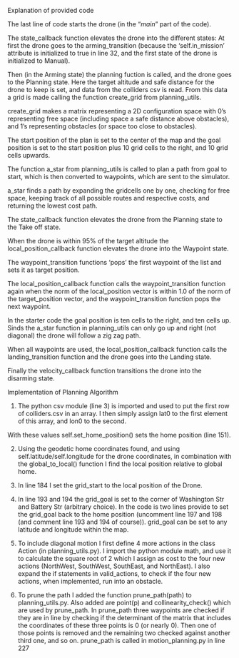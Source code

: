 Explanation of provided code





The last line of code starts the drone (in the “_main_” part of the code).

The state_callback function elevates the drone into the different states: At first the drone goes to the arming_transition (because the ‘self.in_mission’ attribute is initialized to true in line 32, and the first state of the drone is initialized to Manual).

Then (in the Arming state) the planning fuction is called, and the drone goes to the Planning state. Here the target altitude and safe distance for the drone to keep is set, and data from the colliders csv is read. From this data a grid is made calling the function create_grid from planning_utils.

create_grid makes a matrix representing a 2D configuration space with 0’s representing free space (including space a safe distance above obstacles), and 1’s representing obstacles (or space too close to obstacles).

The start position of the plan is set to the center of the map and the goal position is set to the start position plus 10 grid cells to the right, and 10 grid cells upwards.

The function a_star from planning_utils is called to plan a path from goal to start, which is then converted to waypoints, which are sent to the simulator.

a_star finds a path by expanding the gridcells one by one, checking for free space, keeping track of all possible routes and respective costs, and returning the lowest cost path.

The state_callback function elevates the drone from the Planning state to the Take off state.

When the drone is within 95% of the target altitude the local_position_callback function elevates the drone into the Waypoint state.

The waypoint_transition functions ‘pops’ the first waypoint of the list and sets it as target position.

The local_position_callback function calls the waypoint_transition function again when the norm of the local_position vector is within 1.0 of the norm of the target_position vector, and the waypoint_transition function pops the next waypoint.

In the starter code the goal position is ten cells to the right, and ten cells up. Sinds the a_star function in planning_utils can only go up and right (not diagonal) the drone will follow a zig zag path.

When all waypoints are used, the local_position_callback function calls the landing_transition function and the drone goes into the Landing state.

Finally the velocity_callback function transitions the drone into the disarming state.







Implementation of Planning Algorithm




1. The python csv module (line 3) is imported and used to put the first row of colliders.csv in an array. I then simply assign lat0 to the first element of this array, and lon0 to the second.

With these values self.set_home_position() sets the home position (line 151).

2. Using the geodetic home coordinates found, and using self.latitude/self.longitude for the drone coordinates, in combination with the global_to_local() function I find the local position relative to global home.

3. In line 184 I set the grid_start to the local position of the Drone.

4. In line 193 and 194 the grid_goal is set to the corner of Washington Str and Battery Str (arbitrary choice). In the code is two lines provide to set the grid_goal back to the home position (uncomment line 197 and 198 (and comment line 193 and 194 of course)). grid_goal can be set to any latitude and longitude within the map.

5. To include diagonal motion I first define 4 more actions in the class Action (in planning_utils.py). I import the python module math, and use it to calculate the square root of 2 which I assign as cost to the four new actions (NorthWest, SouthWest, SouthEast, and NorthEast). I also expand the if statements in valid_actions, to check if the four new actions, when implemented, run into an obstacle.

6. To prune the path I added the function prune_path(path) to planning_utils.py. Also added are point(p) and collinearity_check() which are used by prune_path. In prune_path three waypoints are checked if they are in line by checking if the determinant of the matrix that includes the coordinates of these three points is 0 (or nearly 0). Then one of those points is removed and the remaining two checked against another third one, and so on. prune_path is called in motion_planning.py in line 227






